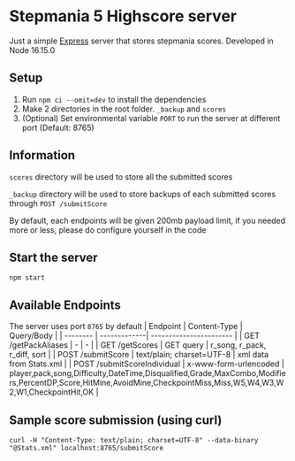 # Stepmania 5 Highscore server
Just a simple [Express](https://expressjs.com/) server that stores stepmania scores. Developed in Node 16.15.0

## Setup
1. Run `npm ci --omit=dev` to install the dependencies
2. Make 2 directories in the root folder. `_backup` and `scores`
3. (Optional) Set environmental variable `PORT` to run the server at different port (Default: 8765)

## Information
`scores` directory will be used to store all the submitted scores

`_backup` directory will be used to store backups of each submitted scores through `POST /submitScore`

By default, each endpoints will be given 200mb payload limit, if you needed more or less, please do configure yourself in the code

## Start the server
```
npm start
```

## Available Endpoints
The server uses port `8765` by default
| Endpoint | Content-Type | Query/Body |
| -------- | -------------| ----------------------- |
| GET /getPackAliases | - | - |
| GET /getScores | GET query | r_song, r_pack, r_diff, sort |
| POST /submitScore | text/plain; charset=UTF-8 | xml data from Stats.xml | 
| POST /submitScoreIndividual | x-www-form-urlencoded | player,pack,song,Difficulty,DateTime,Disqualified,Grade,MaxCombo,Modifiers,PercentDP,Score,HitMine,AvoidMine,CheckpointMiss,Miss,W5,W4,W3,W2,W1,CheckpointHit,OK |

## Sample score submission (using curl)
```
curl -H "Content-Type: text/plain; charset=UTF-8" --data-binary "@Stats.xml" localhost:8765/submitScore
```